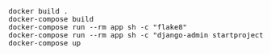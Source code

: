 <pre>
docker build .
docker-compose build
docker-compose run --rm app sh -c "flake8"
docker-compose run --rm app sh -c "django-admin startproject app ."
docker-compose up
</pre>
